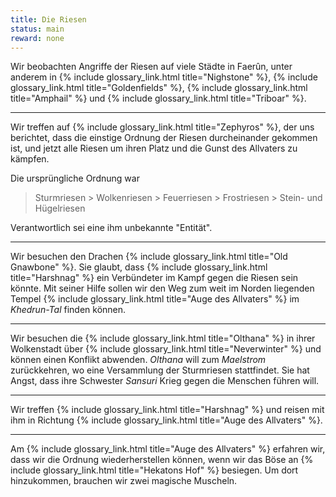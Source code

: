 ```yaml
---
title: Die Riesen
status: main
reward: none
---
```


Wir beobachten Angriffe der Riesen auf viele Städte in Faerûn, unter anderem in {% include
glossary_link.html title="Nighstone" %}, {% include glossary_link.html title="Goldenfields" %}, {%
include glossary_link.html title="Amphail" %} und {% include glossary_link.html title="Triboar" %}.

---

Wir treffen auf {% include glossary_link.html title="Zephyros" %}, der uns berichtet, dass die
einstige Ordnung der Riesen durcheinander gekommen ist, und jetzt alle Riesen um ihren Platz und die
Gunst des Allvaters zu kämpfen.

Die ursprüngliche Ordnung war

> Sturmriesen > Wolkenriesen > Feuerriesen > Frostriesen > Stein- und Hügelriesen

Verantwortlich sei eine ihm unbekannte "Entität".

---

Wir besuchen den Drachen {% include glossary_link.html title="Old Gnawbone" %}. Sie glaubt, dass {%
include glossary_link.html title="Harshnag" %} ein Verbündeter im Kampf gegen die Riesen sein
könnte. Mit seiner Hilfe sollen wir den Weg zum weit im Norden liegenden Tempel {% include
glossary_link.html title="Auge des Allvaters" %} im *Khedrun-Tal* finden können.

---

Wir besuchen die {% include glossary_link.html title="Olthana" %} in ihrer Wolkenstadt über {%
include glossary_link.html title="Neverwinter" %} und können einen Konflikt abwenden. *Olthana* will
zum *Maelstrom* zurückkehren, wo eine Versammlung der Sturmriesen stattfindet. Sie hat Angst, dass
ihre Schwester *Sansuri* Krieg gegen die Menschen führen will.

---

Wir treffen {% include glossary_link.html title="Harshnag" %} und reisen mit ihm in Richtung {%
include glossary_link.html title="Auge des Allvaters" %}.

---

Am {% include glossary_link.html title="Auge des Allvaters" %} erfahren wir, dass wir die Ordnung
wiederherstellen können, wenn wir das Böse an {% include glossary_link.html title="Hekatons
Hof" %} besiegen. Um dort hinzukommen, brauchen wir zwei magische Muscheln.
